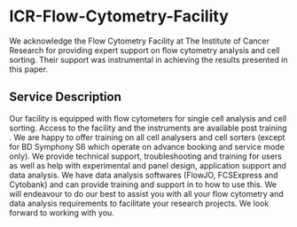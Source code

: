 # ICR-Flow-Cytometry-Facility

We acknowledge the Flow Cytometry Facility at The Institute of Cancer Research for providing expert support on flow cytometry analysis and cell sorting. Their support was instrumental in achieving the results presented in this paper.

## Service Description
Our facility is equipped with flow cytometers for single cell analysis and  cell sorting. Access to the facility and the instruments are available post training . We are happy to offer training on all cell analysers and cell sorters (except for BD Symphony S6 which operate on advance booking and service mode only). We provide technical support,  troubleshooting and training for users as well as help with experimental and panel design, application support and data analysis. We have data analysis softwares (FlowJO, FCSExpress and Cytobank) and can provide training and support in to how to use this. We will endeavour to do our best to assist you with all your flow cytometry and data analysis requirements to facilitate your research projects. We look forward to working with you.
